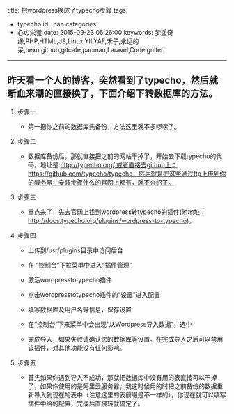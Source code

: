 title: 把wordpress换成了typecho步骤
tags:
  - typecho
id: .nan
categories:
  - 心の栄養
date: 2015-09-23 05:26:00
keywords: 梦遥奇缘,PHP,HTML,JS,Linux,YII,YAF,禾子,永远的呆,hexo,github,gitcafe,pacman,Laravel,CodeIgniter
---

## 昨天看一个人的博客，突然看到了typecho，然后就新血来潮的直接换了，下面介绍下转数据库的方法。

1.  步骤一
    * 第一把你之前的数据库先备份，方法这里就不多啰嗦了。

2.  步骤二

    * 数据库备份后，那就直接把之前的网站干掉了，开始去下载typecho的代码，地址是:http://typecho.org/,或者直接去github上：https://github.com/typecho/typecho，然后就是把这些通过ftp上传到你的服务器，安装步骤什么的官网上都有，就不介绍了。

3.  步骤三

    * 重点来了，先去官网上找到wordpress转typecho的插件(附地址：http://docs.typecho.org/plugins/wordpress-to-typecho)。

4.  步骤四

    * 上传到/usr/plugins目录中访问后台

    * 在 “控制台”下拉菜单中进入“插件管理”

    * 激活wordpresstotypecho插件

    * 点击wordpresstotypecho插件的“设置”进入配置

    * 填写数据库及用户名等信息，保存设置

    * 在“控制台”下来菜单中会出现“从Wordpress导入数据”，选中

    * 完成导入，如果失败请确认您的数据库等设置。在完成导入之后可以禁用该插件，对其他功能没有任何影响。

5.  步骤五

    * 首先如果你遇到导入不成功，那就把数据库中没有用的表直接可以干掉了，如果你使用的是阿里云服务器，我这时候用的时把之前备份的数据重新导入到现在的表中（注意这里的表前缀是不一样的），你现在就可以填写插件中给的配置，完成后直接转就搞定了。